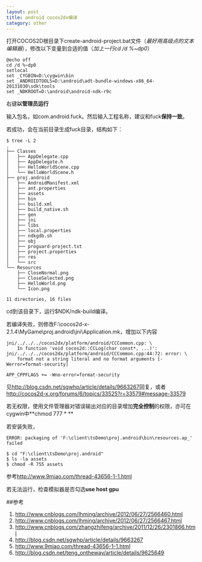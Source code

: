 ```yaml
---
layout: post
title: android cocos2dx编译
category: other
---
```


打开COCOS2D根目录下create-android-project.bat文件（*最好用高级点的文本编辑器*），修改以下变量到合适的值（*加上一行cd /d %~dp0*）

	@echo off
	cd /d %~dp0
	setlocal
	set _CYGBIN=D:\cygwin\bin
	set _ANDROIDTOOLS=D:\android\adt-bundle-windows-x86_64-20131030\sdk\tools
	set _NDKROOT=D:\android\android-ndk-r9c
	
右键**以管理员运行**

输入包名，如com.android.fuck。然后输入工程名称，建议和fuck**保持一致**。

若成功，会在当前目录生成fuck目录，结构如下：

	$ tree -L 2
	.
	├── Classes
	│   ├── AppDelegate.cpp
	│   ├── AppDelegate.h
	│   ├── HelloWorldScene.cpp
	│   └── HelloWorldScene.h
	├── proj.android
	│   ├── AndroidManifest.xml
	│   ├── ant.properties
	│   ├── assets
	│   ├── bin
	│   ├── build.xml
	│   ├── build_native.sh
	│   ├── gen
	│   ├── jni
	│   ├── libs
	│   ├── local.properties
	│   ├── ndkgdb.sh
	│   ├── obj
	│   ├── proguard-project.txt
	│   ├── project.properties
	│   ├── res
	│   └── src
	└── Resources
		├── CloseNormal.png
		├── CloseSelected.png
		├── HelloWorld.png
		└── Icon.png

	11 directories, 16 files

cd到该目录下，运行$NDK/ndk-build编译。

若编译失败，则修改F:\cocos2d-x-2.1.4\MyGame\proj.android\jni\Application.mk，增加以下内容

	jni/../../../cocos2dx/platform/android/CCCommon.cpp: \
		In function 'void cocos2d::CCLog(char const*, ...)':  
	jni/../../../cocos2dx/platform/android/CCCommon.cpp:44:72: error: \
		format not a string literal and no format arguments [-Werror=format-security]  
	
	APP_CPPFLAGS += -Wno-error=format-security
	
见<http://blog.csdn.net/sgwhp/article/details/9663267>回复，或者<http://cocos2d-x.org/forums/6/topics/33525?r=33579#message-33579>

若无权限，使用文件管理器对错误输出对应的目录增加**完全控制**的权限，亦可在cygwin中**chmod 777 * **

若安装失败，

	ERROR: packaging of 'F:\client\tsDemo\proj.android\bin\resources.ap_' failed
	
	$ cd "F:\client\tsDemo\proj.android"
	$ ls -la assets
	$ chmod -R 755 assets
	
参考<http://www.9miao.com/thread-43656-1-1.html>

若无法运行，检查模拟器是否勾选**use host gpu**

##参考
1. <http://www.cnblogs.com/lhming/archive/2012/06/27/2566460.html>
1. <http://www.cnblogs.com/lhming/archive/2012/06/27/2566467.html>
1. <http://www.cnblogs.com/zhangzhifeng/archive/2011/12/26/2301866.html>
1. <http://blog.csdn.net/sgwhp/article/details/9663267>
1. <http://www.9miao.com/thread-43656-1-1.html>
1. <http://blog.csdn.net/teng_ontheway/article/details/9625649>